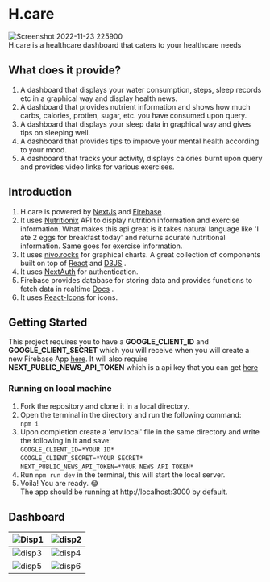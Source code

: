 # H.care
![Screenshot 2022-11-23 225900](https://user-images.githubusercontent.com/85030597/203619867-2762f161-42ad-47fe-8c23-6573cb009497.png)\
H.care is a healthcare dashboard that caters to your healthcare needs
## What does it provide?
1. A dashboard that displays your water consumption, steps, sleep records etc in a graphical way and display health news.
2. A dashboard that provides nutrient information and shows how much carbs, calories, protien, sugar, etc. you have consumed upon query.
3. A dashboard that displays your sleep data in graphical way and gives tips on sleeping well.
4. A dashboard that provides tips to improve your mental health according to your mood.
5. A dashboard that tracks your activity, displays calories burnt upon query and provides video links for various exercises.

## Introduction
1. H.care is powered by [NextJs](https://nextjs.org/) and [Firebase](https://firebase.google.com/) .
2. It uses [Nutritionix](https://developer.nutritionix.com/) API to display nutrition information and exercise information. What makes this api great is it takes natural language like 'I ate 2 eggs for breakfast today' and returns acurate nutritional information. Same goes for exercise information.
3. It uses [nivo.rocks](https://nivo.rocks/) for graphical charts. A great collection of components built on top of [React](https://reactjs.org/) and [D3JS](https://d3js.org/) .
4. It uses [NextAuth](https://next-auth.js.org/) for authentication.
5. Firebase provides database for storing data and provides functions to fetch data in realtime [Docs](https://firebase.google.com/docs/build) .
6. It uses [React-Icons](https://react-icons.github.io/react-icons) for icons.

## Getting Started
This project requires you to have a **GOOGLE_CLIENT_ID** and **GOOGLE_CLIENT_SECRET** which you will receive when you will create a new Firebase App [here](https://https://console.firebase.google.com/). It will also require **NEXT_PUBLIC_NEWS_API_TOKEN** which is a api key that you can get [here](https://www.thenewsapi.com/) 

### Running on local machine
1. Fork the repository and clone it in a local directory.
2. Open the terminal in the directory and run the following command: \
`npm i`
3. Upon completion create a 'env.local' file in the same directory and write the following in it and save: \
`GOOGLE_CLIENT_ID=*YOUR ID*` \
`GOOGLE_CLIENT_SECRET=*YOUR SECRET*` \
`NEXT_PUBLIC_NEWS_API_TOKEN=*YOUR NEWS API TOKEN*`
4. Run `npm run dev` in the terminal, this will start the local server.
5. Voila! You are ready. :joy: \
The app should be running at http://localhost:3000 by default.

## Dashboard

| ![Disp1](https://user-images.githubusercontent.com/85030597/203629174-c44c7763-e430-4aa4-b205-fb38bf19feeb.png) | ![disp2](https://user-images.githubusercontent.com/85030597/203629243-b72529dc-5587-4bb0-b281-3258defc7779.png) |
| ---------------------------------------- | ---------------------------------------- |
| ![disp3](https://user-images.githubusercontent.com/85030597/203629972-57fdafc4-447c-49b0-aee4-6f982b39cb4d.png) | ![disp4](https://user-images.githubusercontent.com/85030597/203630033-1f61e654-958b-45ce-af1f-a472fd76996f.png) |
| ![disp5](https://user-images.githubusercontent.com/85030597/203632695-3a1954b9-2e69-464c-905f-a8f0230f4ce7.png) | ![disp6](https://user-images.githubusercontent.com/85030597/203632727-054c453e-0667-4386-87b9-11dc56d5633c.png) |



